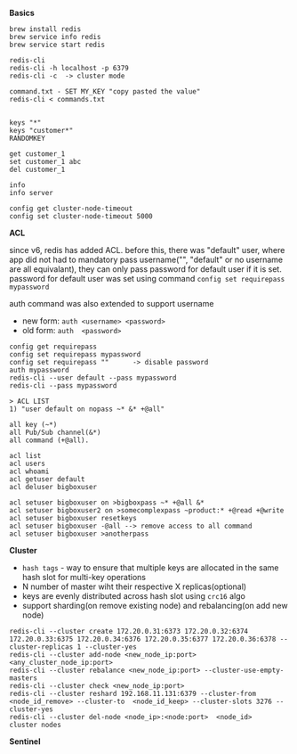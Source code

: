 
**Basics**
```
brew install redis
brew service info redis
brew service start redis

redis-cli
redis-cli -h localhost -p 6379
redis-cli -c  -> cluster mode

command.txt - SET MY_KEY "copy pasted the value"
redis-cli < commands.txt


keys "*"
keys "customer*"
RANDOMKEY

get customer_1
set customer_1 abc
del customer_1

info
info server

config get cluster-node-timeout
config set cluster-node-timeout 5000
```
**ACL**

since v6, redis has added ACL. before this, there was "default" user, where app did not had to mandatory pass username("", "default" or no username are all equivalant), they can only pass password for default user if it is set. password for default user was set using command `config set requirepass mypassword`

auth command was also extended to support username
* new form: `auth <username> <password>`
* old form: `auth  <password>`


```
config get requirepass
config set requirepass mypassword
config set requirepass ""      -> disable password
auth mypassword
redis-cli --user default --pass mypassword
redis-cli --pass mypassword 
```

```
> ACL LIST
1) "user default on nopass ~* &* +@all"

all key (~*)
all Pub/Sub channel(&*)
all command (+@all).
```

```
acl list
acl users
acl whoami
acl getuser default
acl deluser bigboxuser

acl setuser bigboxuser on >bigboxpass ~* +@all &*
acl setuser bigboxuser2 on >somecomplexpass ~product:* +@read +@write
acl setuser bigboxuser resetkeys
acl setuser bigboxuser -@all --> remove access to all command
acl setuser bigboxuser >anotherpass
```


**Cluster**
* `hash tags` -  way to ensure that multiple keys are allocated in the same hash slot for multi-key operations
* N number of master wiht their respective X replicas(optional)
* keys are evenly distributed across hash slot using `crc16` algo
* support sharding(on remove existing node) and rebalancing(on add new node)
```
redis-cli --cluster create 172.20.0.31:6373 172.20.0.32:6374 172.20.0.33:6375 172.20.0.34:6376 172.20.0.35:6377 172.20.0.36:6378 --cluster-replicas 1 --cluster-yes
redis-cli --cluster add-node <new_node_ip:port> <any_cluster_node_ip:port>
redis-cli --cluster rebalance <new_node_ip:port> --cluster-use-empty-masters
redis-cli --cluster check <new_node_ip:port>
redis-cli --cluster reshard 192.168.11.131:6379 --cluster-from <node_id_remove> --cluster-to  <node_id_keep> --cluster-slots 3276 --cluster-yes
redis-cli --cluster del-node <node_ip>:<node:port>  <node_id>
cluster nodes
```

**Sentinel**
